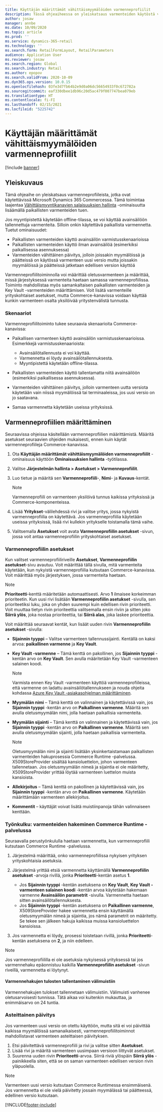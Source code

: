 ```yaml
---
title: Käyttäjän määrittämät vähittäismyymälöiden varmenneprofiilit
description: Tässä ohjeaiheessa on yleiskatsaus varmenteiden käytöstä vähittäismyymälöissä.
author: josaw
manager: annbe
ms.date: 10/09/2020
ms.topic: article
ms.prod: ''
ms.service: dynamics-365-retail
ms.technology: ''
ms.search.form: RetailFormLayout, RetailParameters
audience: Application User
ms.reviewer: josaw
ms.search.region: Global
ms.search.industry: Retail
ms.author: epopov
ms.search.validFrom: 2020-10-09
ms.dyn365.ops.version: 10.0.15
ms.openlocfilehash: 03fe3d7fb64b2e9d0a06dc56654933f0c672782a
ms.sourcegitcommit: eaf330dbee1db96c20d5ac479f007747bea079eb
ms.translationtype: HT
ms.contentlocale: fi-FI
ms.lasthandoff: 02/15/2021
ms.locfileid: "5225742"
---
```

# <a name="user-defined-certificate-profiles-for-retail-stores"></a>Käyttäjän määrittämät vähittäismyymälöiden varmenneprofiilit

[!include [banner](../includes/banner.md)]


## <a name="overview"></a>Yleiskuvaus

Tämä ohjeaihe on yleiskatsaus varmenneprofiileista, jotka ovat käytettävissä Microsoft Dynamics 365 Commercessa. Tämä toimintaa laajentaa [Vähittäismyyntikanavien salaisuuksien hallinta](../dev-itpro/manage-secrets.md) -ominaisuutta lisäämällä paikallisten varmenteiden tuen.

Jos myyntipistettä käytetään offline-tilassa, se voi käyttää avainsäilöön tallennettuja varmenteita. Silloin onkin käytettävä paikallista varmennetta. Tuetut ominaisuudet:

- Paikallisten varmenteiden käyttö avainsäilön varmistusskenaarioissa
- Paikallisten varmenteiden käyttö ilman avainsäilöä (esimerkiksi paikallisessa asennuksessa)
- Varmenteiden vähittäinen päivitys, jolloin joissakin myymälöissä ja päätteissä on käytössä varmenteen uusi versio mutta joissakin myymälöissä ja päätteissä jatketaan edellisen version käyttöä

Varmenneprofiilitoiminnolla voi määrittää oletusvarmenteen ja määrittää, missä järjestyksessä varmenteita haetaan samassa varmenneprofiilissa. Toiminto mahdollistaa myös samankaltaisen paikallisten varmenteiden ja Key Vault -varmenteiden määrittämisen. Voit lisätä varmenteille yrityskohtaiset asetukset, mutta Commerce-kanavissa voidaan käyttää kunkin varmenteen osalta yksilöivää yritystenvälistä tunnusta.

### <a name="scenarios"></a>Skenaariot

Varmenneprofiilitoiminto tukee seuraavia skenaarioita Commerce-kanavissa:

- Paikallisen varmenteen käyttö avainsäilön varmistusskenaarioissa. Esimerkkejä varmistusskenaarioista:

    - Avainsäilötallennusta ei voi käyttää.
    - Varmennetta ei löydy avainsäilötallennuksesta.
    - Myyntipistettä käytetään offline-tilassa.

- Paikallisten varmenteiden käyttö tallentamatta niitä avainsäilöön (esimerkiksi paikallisessa asennuksessa).
- Varmenteiden vähittäinen päivitys, jolloin varmenteen uutta versiota käytetään vain niissä myymälöissä tai terminaaleissa, jos uusi versio on jo saatavana.
- Samaa varmennetta käytetään useissa yrityksissä.

## <a name="set-up-certificate-profiles"></a>Varmenneprofiilien määrittäminen

Seuraavissa ohjeissa käsitellään varmenneprofiilien määrittämistä. Määritä asetukset seuraavien ohjeiden mukaisesti, ennen kuin käytät varmenneprofiileja Commerce-kanavissa.

1. Ota **Käyttäjän määrittämät vähittäismyymälöiden varmenneprofiilit** -ominaisuus käyttöön **Ominaisuuksien hallinta** -työtilassa.
2. Valitse **Järjestelmän hallinta \> Asetukset \> Varmenneprofiilit**.
3. Luo tietue ja määritä sen **Varmenneprofiili**-, **Nimi**- ja **Kuvaus**-kentät.

    > [!NOTE]
    > Varmenneprofiili on varmenteen yksilöivä tunnus kaikissa yrityksissä ja Commerce-komponenteissa.

3. Lisää **Yritykset**-välilehdessä rivi ja valitse yritys, jossa nykyistä varmenneprofiilia on käytettävä. Jos varmenneprofiilia käytetään useissa yrityksissä, lisää rivi kullekin yritykselle toistamalla tämä vaihe.
4. Valitsemalla **Asetukset** voit avata **Varmenneprofiilin asetukset** -sivun, jossa voit antaa varmenneprofiilin yrityskohtaiset asetukset.

### <a name="certificate-profile-settings"></a>Varmenneprofiilin asetukset

Kun valitset varmenneprofiiliriveille **Asetukset**, **Varmenneprofiilin asetukset**-sivu avautuu. Voit määrittää tällä sivulla, mitä varmenteita käytetään, kun nykyistä varmenneprofiilia kutsutaan Commerce-kanavissa. Voit määrittää myös järjestyksen, jossa varmenteita haetaan.

> [!NOTE]
> **Prioriteetti**-kenttä määritetään automaattisesti. Arvo **1** ilmaisee korkeimman prioriteetin. Kun uusi rivi lisätään **Varmenneprofiilin asetukset** -sivulla, sen prioriteetiksi luku, joka on yhden suurempi kuin edellisen rivin prioriteetti. Voit muuttaa tietyn rivin prioriteettia valitsemalla ensin riviin ja sitten joko **Siirrä ylös**, joka nostaa prioriteettia, tai **Siirrä alas**, joka laskee prioriteettia.

Voit määrittää seuraavat kentät, kun lisäät uuden rivin **Varmenneprofiilin asetukset** -sivulla:

- **Sijainnin tyyppi** – Valitse varmenteen tallennussijainti. Kentällä on kaksi arvoa: **paikallinen varmenne** ja **Key Vault**.
- **Key Vault -varmenne** – Tämä kenttä on pakollinen, jos **Sijainnin tyyppi** -kentän arvo on **Key Vault**. Sen avulla määritetään Key Vault -varmenteen salainen koodi.

    > [!NOTE]
    > Varmista ennen Key Vault -varmenteen käyttöä varmenneprofiileissa, että varmenne on ladattu avainsäilötallennukseen ja nouda ohjeita kohdassa [Azure Key Vault -asiakasohjelman määrittäminen](https://docs.microsoft.com/dynamics365/finance/localizations/setting-up-azure-key-vault-client).

- **Myymälän nimi** – Tämä kenttä on valinnainen ja käytettävissä vain, jos **Sijainnin tyyppi** -kentän arvo on **Paikallinen varmenne**. Määritä sen avulla oletusmyymälän nimi, jolla haetaan paikallisia varmenteita.
- **Myymälän sijainti** – Tämä kenttä on valinnainen ja käytettävissä vain, jos **Sijainnin tyyppi** -kentän arvo on **Paikallinen varmenne**. Määritä sen avulla oletusmyymälän sijainti, jolla haetaan paikallisia varmenteita.

    > [!NOTE]
    > Oletusmyymälän nimi ja sijainti lisätään yksinkertaistamaan paikallisten varmenteiden hakuprosessia Commerce Runtime -palvelussa. X509StoreProvider sisältää kansioluettelon, johon varmenteen tallennetaan. Jos oletusmyymälän nimeä ja sijaintia ei ole määritetty, X509StoreProvider yrittää löytää varmenteen luettelon muista kansioista.

- **Allekirjoitus** – Tämä kenttä on pakollinen ja käytettävissä vain, jos **Sijainnin tyyppi** -kentän arvo on **Paikallinen varmenne**. Käytetään määrittämään varmenteen allekirjoitus.
- **Kommentit** – käyttäjät voivat lisätä muistiinpanoja tähän valinnaiseen kenttään.

### <a name="workflow-searching-certificates-in-the-commerce-runtime"></a>Työnkulku: varmenteiden hakeminen Commerce Runtime -palvelussa

Seuraavalla perustyönkululla haetaan varmennetta, kun varmenneprofiili kutsutaan Commerce Runtime -palvelussa.

1. Järjestelmä määrittää, onko varmenneprofiilissa nykyisen yrityksen yrityskohtaisia asetuksia.
1. Järjestelmä yrittää etsiä varmennetta käyttämällä **Varmenneprofiilin asetukset** -arvoja rivillä, jonka **Prioriteetti**-kentän asetus **1**.

    - Jos **Sijainnin tyyppi** -kentän asetuksena on **Key Vault**, **Key Vault -varmenteen salainen koodi** -kentän arvoa käytetään hakemaan varmenne **Avainsäilön parametrit** -sivulla. Varmennetta haetaan sitten avainsäilötallennuksesta.
    - Jos **Sijainnin tyyppi** -kentän asetuksena on **Paikallinen varmenne**, X509StoreProvider hakee varmennetta ensin käyttämällä oletusmyymälän nimeä ja sijaintia, jos nämä parametrit on määritetty. Se tekee sen jälkeen hakuja kaikissa muissa kansioluettelon kansioissa.

1. Jos varmennetta ei löydy, prosessi toistetaan rivillä, jonka **Prioriteetti**-kentän asetuksena on **2**, ja niin edelleen.

> [!NOTE]
> Jos varmenneprofiililla ei ole asetuksia nykyisessä yrityksessä tai jos varmennehaku epäonnistuu kaikilla **Varmenneprofiilin asetukset** -sivun riveillä, varmennetta ei löytynyt.

#### <a name="caching-the-results-of-certificate-searches"></a>Varmennehakujen tulosten tallentaminen välimuistiin

Varmennehakujen tulokset tallennetaan välimuistiin. Välimuisti vanhenee oletusarvoisesti tunnissa. Tätä aikaa voi kuitenkin mukauttaa, ja enimmäisarvo on 24 tuntia.

### <a name="gradual-update"></a>Asteittainen päivitys

Jos varmenteen uusi versio on otettu käyttöön, mutta sitä ei voi päivittää kaikissa myymälöissä samanaikaisesti, varmenneprofiilitoiminnot mahdollistavat varmenteen asteittaisen päivityksen.

1. Etsi päivitettävä varmenneprofiili ja rivi ja valitse sitten **Asetukset**.
1. Lisää rivi ja määritä varmenteen uusimpaan versioon liittyvät asetukset.
1. Suurenna uuden rivin **Prioriteetti**-arvoa. Siirrä riviä ylöspäin **Siirrä ylös** -painikkeella siten, että se on saman varmenteen edellisen version rivin yläpuolella.

> [!NOTE]
> Varmenteen uusi versio kutsutaan Commerce Runtimessa ensimmäisenä. Jos varmennetta ei ole vielä päivitetty jossain myymälässä tai päätteessä, edellinen versio kutsutaan.


[!INCLUDE[footer-include](../../includes/footer-banner.md)]